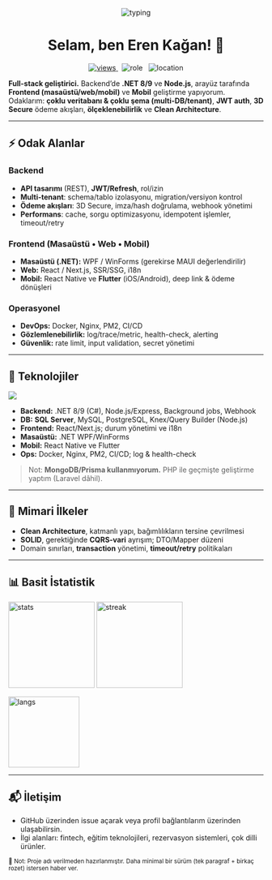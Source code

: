 <!-- Profil Banner / Typing -->
<p align="center">
  <img
    src="https://readme-typing-svg.demolab.com?size=22&duration=2400&pause=600&color=16B1F5&center=true&vCenter=true&width=820&font=Inter&v=1&lines=Eren+Ka%C4%9Fan+%7C+Full-Stack+Developer;.NET+8%2F9+%7C+Node.js+%7C+React+%2F+React+Native+%2F+Flutter;Multi-DB%2FTenant+%7C+3D+Secure+%7C+Clean+Architecture"
    alt="typing"
  />
</p>

<h1 align="center">Selam, ben Eren Kağan! 👋</h1>

<p align="center">
  <a href="https://github.com/erenkaganaydin">
    <img src="https://komarev.com/ghpvc/?username=erenkaganaydin&label=Ziyaret%C3%A7i&color=0e75b6&style=flat" alt="views" />
  </a>
  &nbsp;
  <img src="https://img.shields.io/badge/Role-Full--Stack%20Developer-16b1f5" alt="role"/>
  &nbsp;
  <img src="https://img.shields.io/badge/From-T%C3%BCrkiye-ff4757" alt="location"/>
</p>

**Full-stack geliştirici.** Backend’de **.NET 8/9** ve **Node.js**, arayüz tarafında **Frontend (masaüstü/web/mobil)** ve **Mobil** geliştirme yapıyorum.  
Odaklarım: **çoklu veritabanı & çoklu şema (multi-DB/tenant)**, **JWT auth**, **3D Secure** ödeme akışları, **ölçeklenebilirlik** ve **Clean Architecture**.

---

## ⚡ Odak Alanlar

### Backend
- **API tasarımı** (REST), **JWT/Refresh**, rol/izin
- **Multi-tenant**: schema/tablo izolasyonu, migration/versiyon kontrol
- **Ödeme akışları**: 3D Secure, imza/hash doğrulama, webhook yönetimi
- **Performans**: cache, sorgu optimizasyonu, idempotent işlemler, timeout/retry

### Frontend (Masaüstü • Web • Mobil)
- **Masaüstü (.NET):** WPF / WinForms (gerekirse MAUI değerlendirilir)
- **Web:** React / Next.js, SSR/SSG, i18n
- **Mobil:** React Native ve **Flutter** (iOS/Android), deep link & ödeme dönüşleri

### Operasyonel
- **DevOps:** Docker, Nginx, PM2, CI/CD
- **Gözlemlenebilirlik:** log/trace/metric, health-check, alerting
- **Güvenlik:** rate limit, input validation, secret yönetimi

---

## 🧰 Teknolojiler
<p>
  <img src="https://skillicons.dev/icons?i=dotnet,cs,nodejs,express,ts,react,reactnative,nextjs,flutter,html,css,tailwind,nginx,docker,linux,redis,mysql,postgres,sqlite,git,github,azure,vercel,cloudflare,php,laravel,postman" />
</p>

- **Backend:** .NET 8/9 (C#), Node.js/Express, Background jobs, Webhook
- **DB:** **SQL Server**, MySQL, PostgreSQL, Knex/Query Builder (Node.js)
- **Frontend:** React/Next.js; durum yönetimi ve i18n
- **Masaüstü:** .NET WPF/WinForms
- **Mobil:** React Native ve Flutter
- **Ops:** Docker, Nginx, PM2, CI/CD; log & health-check

> Not: **MongoDB/Prisma kullanmıyorum.** PHP ile geçmişte geliştirme yaptım (Laravel dâhil).

---

## 🧱 Mimari İlkeler
- **Clean Architecture**, katmanlı yapı, bağımlılıkların tersine çevrilmesi
- **SOLID**, gerektiğinde **CQRS-vari** ayrışım; DTO/Mapper düzeni
- Domain sınırları, **transaction** yönetimi, **timeout/retry** politikaları

---

## 📊 Basit İstatistik
<p align="left">
  <img height="170" src="https://github-readme-stats.vercel.app/api?username=erenkaganaydin&show_icons=true&theme=tokyonight&hide_title=true" alt="stats"/>
  <img height="170" src="https://streak-stats.demolab.com?user=erenkaganaydin&theme=tokyonight" alt="streak"/>
</p>
<p>
  <img src="https://github-readme-stats.vercel.app/api/top-langs/?username=erenkaganaydin&layout=compact&theme=tokyonight" height="140" alt="langs"/>
</p>

<!-- İstersen repo kartlarını sabitlemek için:
<p>
  <a href="https://github.com/erenkaganaydin/REPO_1">
    <img src="https://github-readme-stats.vercel.app/api/pin/?username=erenkaganaydin&repo=REPO_1&theme=tokyonight" />
  </a>
  <a href="https://github.com/erenkaganaydin/REPO_2">
    <img src="https://github-readme-stats.vercel.app/api/pin/?username=erenkaganaydin&repo=REPO_2&theme=tokyonight" />
  </a>
</p>
-->

---

## 📬 İletişim
- GitHub üzerinden issue açarak veya profil bağlantılarım üzerinden ulaşabilirsin.
- İlgi alanları: fintech, eğitim teknolojileri, rezervasyon sistemleri, çok dilli ürünler.

<sub>📝 Not: Proje adı verilmeden hazırlanmıştır. Daha minimal bir sürüm (tek paragraf + birkaç rozet) istersen haber ver.</sub>
